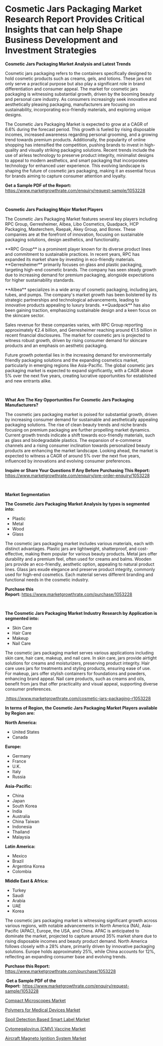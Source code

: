 <p><h1>Cosmetic Jars Packaging Market Research Report Provides Critical Insights that can help Shape Business Development and Investment Strategies</h1></p><p><strong>Cosmetic Jars Packaging Market Analysis and Latest Trends</strong></p>
<p><p>Cosmetic jars packaging refers to the containers specifically designed to hold cosmetic products such as creams, gels, and lotions. These jars not only serve a practical purpose but also play a significant role in brand differentiation and consumer appeal. The market for cosmetic jars packaging is witnessing substantial growth, driven by the booming beauty and personal care industry. As consumers increasingly seek innovative and aesthetically pleasing packaging, manufacturers are focusing on sustainability, incorporating eco-friendly materials, and exploring unique designs.</p><p>The Cosmetic Jars Packaging Market is expected to grow at a CAGR of 6.6% during the forecast period. This growth is fueled by rising disposable incomes, increased awareness regarding personal grooming, and a growing trend towards premium products. Additionally, the popularity of online shopping has intensified the competition, pushing brands to invest in high-quality and visually striking packaging solutions. Recent trends include the use of airless technology to preserve product integrity, minimalist designs to appeal to modern aesthetics, and smart packaging that incorporates technology for enhanced user experience. This evolving landscape is shaping the future of cosmetic jars packaging, making it an essential focus for brands aiming to capture consumer attention and loyalty.</p></p>
<p><strong>Get a Sample PDF of the Report:&nbsp;</strong> <a href="https://www.marketgrowthrate.com/enquiry/request-sample/1053228">https://www.marketgrowthrate.com/enquiry/request-sample/1053228</a></p>
<p>&nbsp;</p>
<p><strong>Cosmetic Jars Packaging Major Market Players</strong></p>
<p><p>The Cosmetic Jars Packaging Market features several key players including RPC Group, Gerresheimer, Albea, Libo Cosmetics, Quadpack, HCP Packaging, Masterchem, Raepak, Akey Group, and Bonex. These companies are at the forefront of innovation, focusing on sustainable packaging solutions, design aesthetics, and functionality.</p><p>**RPC Group** is a prominent player known for its diverse product lines and commitment to sustainable practices. In recent years, RPC has expanded its market share by investing in eco-friendly materials. **Gerresheimer** primarily focuses on glass and plastic packaging, targeting high-end cosmetic brands. The company has seen steady growth due to increasing demand for premium packaging, alongside expectations for higher sustainability standards.</p><p>**Albea** specializes in a wide array of cosmetic packaging, including jars, tubes, and pumps. The company's market growth has been bolstered by its strategic partnerships and technological advancements, leading to innovative products appealing to luxury brands. **Quadpack** has also been gaining traction, emphasizing sustainable design and a keen focus on the skincare sector.</p><p>Sales revenue for these companies varies, with RPC Group reporting approximately €2.4 billion, and Gerresheimer reaching around €1.5 billion in recent financial disclosures. The market for cosmetic jars is projected to witness robust growth, driven by rising consumer demand for skincare products and an emphasis on aesthetic packaging. </p><p>Future growth potential lies in the increasing demand for environmentally friendly packaging solutions and the expanding cosmetics market, particularly in emerging regions like Asia-Pacific. The global cosmetic jars packaging market is expected to expand significantly, with a CAGR above 5% over the next five years, creating lucrative opportunities for established and new entrants alike.</p></p>
<p>&nbsp;</p>
<p><strong>What Are The Key Opportunities For Cosmetic Jars Packaging Manufacturers?</strong></p>
<p><p>The cosmetic jars packaging market is poised for substantial growth, driven by increasing consumer demand for sustainable and aesthetically appealing packaging solutions. The rise of clean beauty trends and niche brands focusing on premium packaging are further propelling market dynamics. Current growth trends indicate a shift towards eco-friendly materials, such as glass and biodegradable plastics. The expansion of e-commerce channels and a rising consumer inclination towards personalized beauty products are enhancing the market landscape. Looking ahead, the market is expected to witness a CAGR of around 5% over the next five years, influenced by innovations and evolving consumer preferences.</p></p>
<p><strong>Inquire or Share Your Questions If Any Before Purchasing This Report:</strong> <a href="https://www.marketgrowthrate.com/enquiry/pre-order-enquiry/1053228">https://www.marketgrowthrate.com/enquiry/pre-order-enquiry/1053228</a></p>
<p>&nbsp;</p>
<p><strong>Market Segmentation</strong></p>
<p><strong>The Cosmetic Jars Packaging Market Analysis by types is segmented into:</strong></p>
<p><ul><li>Plastic</li><li>Metal</li><li>Wood</li><li>Glass</li></ul></p>
<p><p>The cosmetic jars packaging market includes various materials, each with distinct advantages. Plastic jars are lightweight, shatterproof, and cost-effective, making them popular for various beauty products. Metal jars offer durability and a premium feel, often used for creams and balms. Wooden jars provide an eco-friendly, aesthetic option, appealing to natural product lines. Glass jars exude elegance and preserve product integrity, commonly used for high-end cosmetics. Each material serves different branding and functional needs in the cosmetic industry.</p></p>
<p><strong>Purchase this Report:&nbsp;</strong><a href="https://www.marketgrowthrate.com/purchase/1053228">https://www.marketgrowthrate.com/purchase/1053228</a></p>
<p>&nbsp;</p>
<p><strong>The Cosmetic Jars Packaging Market Industry Research by Application is segmented into:</strong></p>
<p><ul><li>Skin Care</li><li>Hair Care</li><li>Makeup</li><li>Nail Care</li></ul></p>
<p><p>The cosmetic jars packaging market serves various applications including skin care, hair care, makeup, and nail care. In skin care, jars provide airtight solutions for creams and moisturizers, preserving product integrity. Hair care uses jars for treatments and styling products, ensuring ease of use. For makeup, jars offer stylish containers for foundations and powders, enhancing brand appeal. Nail care products, such as creams and oils, benefit from jars that offer practicality and visual appeal, supporting diverse consumer preferences.</p></p>
<p><a href="https://www.marketgrowthrate.com/cosmetic-jars-packaging-r1053228">&nbsp;https://www.marketgrowthrate.com/cosmetic-jars-packaging-r1053228</a></p>
<p><strong>In terms of Region, the Cosmetic Jars Packaging Market Players available by Region are:</strong></p>
<p>
    <p> <strong> North America: </strong>
        <ul>
            <li>United States</li>
            <li>Canada</li>
        </ul>
        </p> 
    <p> <strong> Europe: </strong>
        <ul>
            <li>Germany</li>
            <li>France</li>
            <li>U.K.</li>
            <li>Italy</li>
            <li>Russia</li>
        </ul>
        </p> 
    <p> <strong> Asia-Pacific: </strong>
        <ul>
            <li>China</li>
            <li>Japan</li>
            <li>South Korea</li>
            <li>India</li>
            <li>Australia</li>
            <li>China Taiwan</li>
            <li>Indonesia</li>
            <li>Thailand</li>
            <li>Malaysia</li>
        </ul>
        </p> 
    <p> <strong> Latin America: </strong>
        <ul>
            <li>Mexico</li>
            <li>Brazil</li>
            <li>Argentina Korea</li>
            <li>Colombia</li>
        </ul>
        </p> 
    <p> <strong> Middle East & Africa: </strong>
        <ul>
            <li>Turkey</li>
            <li>Saudi</li>
            <li>Arabia</li>
            <li>UAE</li>
            <li>Korea</li>
        </ul>
    </p>
    </p>
<p><p>The cosmetic jars packaging market is witnessing significant growth across various regions, with notable advancements in North America (NA), Asia-Pacific (APAC), Europe, the USA, and China. APAC is anticipated to dominate the market, projected to capture around 35% market share due to rising disposable incomes and beauty product demand. North America follows closely with a 28% share, primarily driven by innovative packaging solutions. Europe holds approximately 25%, while China accounts for 12%, reflecting an expanding consumer base and evolving trends.</p></p>
<p><strong>Purchase this Report: </strong><a href="https://www.marketgrowthrate.com/purchase/1053228">https://www.marketgrowthrate.com/purchase/1053228</a></p>
<p>&nbsp;<strong>Get a Sample PDF of the Report:&nbsp;&nbsp;</strong><a href="https://www.marketgrowthrate.com/enquiry/request-sample/1053228">https://www.marketgrowthrate.com/enquiry/request-sample/1053228</a></p>
<p><strong></strong></p>
<p><p><a href="https://medium.com/@elenaodessa2020_14249/compact-microscopes-market-research-report-exploring-market-size-and-revenue-analysis-for-compact-e1aa1e266918">Compact Microscopes Market</a></p><p><a href="https://www.linkedin.com/pulse/polymers-medical-devices-market-share-analysis-growth-trends-nlmle?trackingId=p%2BesTh7uTValCKHIqLhRuw%3D%3D">Polymers for Medical Devices Market</a></p><p><a href="https://github.com/prosalinda88/Market-Research-Report-List-6/blob/main/spoil-detection-based-smart-label-market.md">Spoil Detection Based Smart Label Market</a></p><p><a href="https://issuu.com/reportprime-2/docs/cytomegalovirus-cmv-vaccine-market-_353611ee930298">Cytomegalovirus (CMV) Vaccine Market</a></p><p><a href="https://issuu.com/reportprime-2/docs/aircraft-magneto-ignition-system-ma_97168c29e12d32">Aircraft Magneto Ignition System Market</a></p></p>